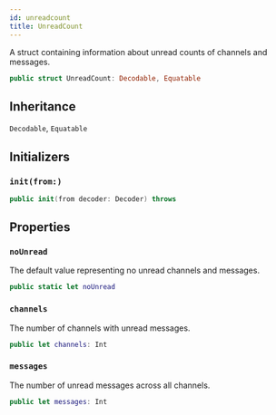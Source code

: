 ```yaml
---
id: unreadcount 
title: UnreadCount
--- 
```


A struct containing information about unread counts of channels and messages.

``` swift
public struct UnreadCount: Decodable, Equatable 
```

## Inheritance

`Decodable`, `Equatable`

## Initializers

### `init(from:)`

``` swift
public init(from decoder: Decoder) throws 
```

## Properties

### `noUnread`

The default value representing no unread channels and messages.

``` swift
public static let noUnread 
```

### `channels`

The number of channels with unread messages.

``` swift
public let channels: Int
```

### `messages`

The number of unread messages across all channels.

``` swift
public let messages: Int
```
